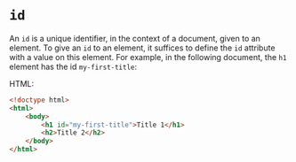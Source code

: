 # `id`

An `id` is a unique identifier, in the context of a document, given to an element. To give an `id` to an element, it suffices to define the `id` attribute with a value on this element. For example, in the following document, the `h1` element has the id `my-first-title`:

HTML:

``` html
<!doctype html>
<html>
    <body>
        <h1 id="my-first-title">Title 1</h1>
        <h2>Title 2</h2>
    </body>
</html>
```
